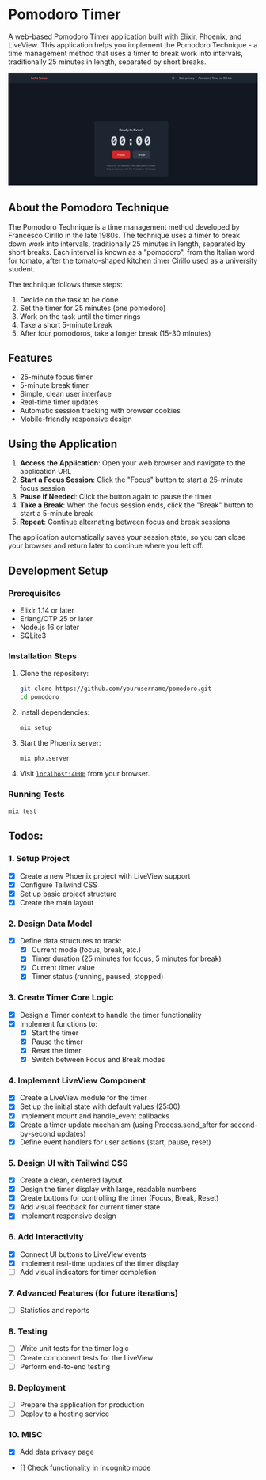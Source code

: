 # Pomodoro Timer

A web-based Pomodoro Timer application built with Elixir, Phoenix, and LiveView. This application helps you implement the Pomodoro Technique - a time management method that uses a timer to break work into intervals, traditionally 25 minutes in length, separated by short breaks.

![Pomodoro Timer](/priv/static/images/pomodoro_screenshot.png)

## About the Pomodoro Technique

The Pomodoro Technique is a time management method developed by Francesco Cirillo in the late 1980s. The technique uses a timer to break down work into intervals, traditionally 25 minutes in length, separated by short breaks. Each interval is known as a "pomodoro", from the Italian word for tomato, after the tomato-shaped kitchen timer Cirillo used as a university student.

The technique follows these steps:

1. Decide on the task to be done
2. Set the timer for 25 minutes (one pomodoro)
3. Work on the task until the timer rings
4. Take a short 5-minute break
5. After four pomodoros, take a longer break (15-30 minutes)

## Features

- 25-minute focus timer
- 5-minute break timer
- Simple, clean user interface
- Real-time timer updates
- Automatic session tracking with browser cookies
- Mobile-friendly responsive design

## Using the Application

1. **Access the Application**: Open your web browser and navigate to the application URL
2. **Start a Focus Session**: Click the "Focus" button to start a 25-minute focus session
3. **Pause if Needed**: Click the button again to pause the timer
4. **Take a Break**: When the focus session ends, click the "Break" button to start a 5-minute break
5. **Repeat**: Continue alternating between focus and break sessions

The application automatically saves your session state, so you can close your browser and return later to continue where you left off.

## Development Setup

### Prerequisites

- Elixir 1.14 or later
- Erlang/OTP 25 or later
- Node.js 16 or later
- SQLite3

### Installation Steps

1. Clone the repository:

   ```bash
   git clone https://github.com/yourusername/pomodoro.git
   cd pomodoro
   ```

2. Install dependencies:

   ```bash
   mix setup
   ```

3. Start the Phoenix server:

   ```bash
   mix phx.server
   ```

4. Visit [`localhost:4000`](http://localhost:4000) from your browser.

### Running Tests

```bash
mix test
```

## Todos:

### 1. Setup Project

- [x] Create a new Phoenix project with LiveView support
- [x] Configure Tailwind CSS
- [x] Set up basic project structure
- [x] Create the main layout

### 2. Design Data Model

- [x] Define data structures to track:
  - [x] Current mode (focus, break, etc.)
  - [x] Timer duration (25 minutes for focus, 5 minutes for break)
  - [x] Current timer value
  - [x] Timer status (running, paused, stopped)

### 3. Create Timer Core Logic

- [x] Design a Timer context to handle the timer functionality
- [x] Implement functions to:
  - [x] Start the timer
  - [x] Pause the timer
  - [x] Reset the timer
  - [x] Switch between Focus and Break modes

### 4. Implement LiveView Component

- [x] Create a LiveView module for the timer
- [x] Set up the initial state with default values (25:00)
- [x] Implement mount and handle_event callbacks
- [x] Create a timer update mechanism (using Process.send_after for second-by-second updates)
- [x] Define event handlers for user actions (start, pause, reset)

### 5. Design UI with Tailwind CSS

- [x] Create a clean, centered layout
- [x] Design the timer display with large, readable numbers
- [x] Create buttons for controlling the timer (Focus, Break, Reset)
- [x] Add visual feedback for current timer state
- [x] Implement responsive design

### 6. Add Interactivity

- [x] Connect UI buttons to LiveView events
- [x] Implement real-time updates of the timer display
- [ ] Add visual indicators for timer completion

### 7. Advanced Features (for future iterations)

- [ ] Statistics and reports

### 8. Testing

- [ ] Write unit tests for the timer logic
- [ ] Create component tests for the LiveView
- [ ] Perform end-to-end testing

### 9. Deployment

- [ ] Prepare the application for production
- [ ] Deploy to a hosting service

### 10. MISC

- [x] Add data privacy page
- [] Check functionality in incognito mode

